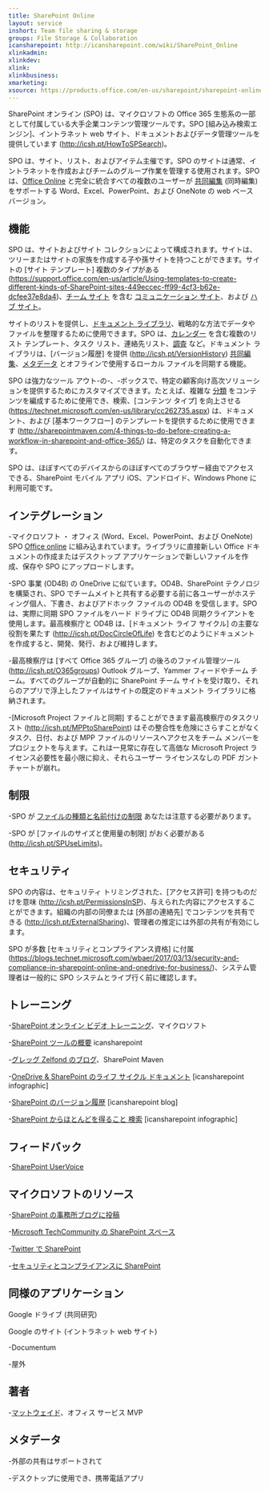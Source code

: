 ```yaml
---
title: SharePoint Online
layout: service
inshort: Team file sharing & storage
groups: File Storage & Collaboration
icansharepoint: http://icansharepoint.com/wiki/SharePoint_Online
xlinkadmin: 
xlinkdev: 
xlink: 
xlinkbusiness: 
xmarketing: 
xsource: https://products.office.com/en-us/sharepoint/sharepoint-online-collaboration-software
---
```



SharePoint オンライン (SPO) は、マイクロソフトの Office 365 生態系の一部として付属している大手企業コンテンツ管理ツールです。SPO [組み込み検索エンジン]、イントラネット web サイト、ドキュメントおよびデータ管理ツールを提供しています (http://icsh.pt/HowToSPSearch)。

SPO は、サイト、リスト、およびアイテム主催です。SPO のサイトは通常、イントラネットを作成およびチームのグループ作業を管理する使用されます。SPO は、[Office Online](https://technet.microsoft.com/en-us/library/word-online-service-description.aspx) と完全に統合すべての複数のユーザーが [共同編集](http://icsh.pt/CoAuthoring) (同時編集) をサポートする Word、Excel、PowerPoint、および OneNote の web ベース バージョン。

機能
---------

SPO は、サイトおよびサイト コレクションによって構成されます。サイトは、ツリーまたはサイトの家族を作成する子や孫サイトを持つことができます。サイトの [サイト テンプレート] 複数のタイプがある (https://support.office.com/en-us/article/Using-templates-to-create-different-kinds-of-SharePoint-sites-449eccec-ff99-4cf3-b62e-dcfee37e8da4)、[チーム サイト](https://support.office.com/en-us/article/what-is-a-sharepoint-team-site-75545757-36c3-46a7-beed-0aaa74f0401e) を含む [コミュニケーション サイト](https://support.office.com/en-us/article/what-is-a-sharepoint-communication-site-94a33429-e580-45c3-a090-5512a8070732)、および [ハブ サイト](https://docs.microsoft.com/en-us/sharepoint/dev/features/hub-site/hub-site-overview)。

サイトのリストを提供し、[ドキュメント ライブラリ](http://icsh.pt/SPDocLibs)、戦略的な方法でデータやファイルを整理するために使用できます。SPO は、[カレンダー](https//icsh.pt/SPCalendars) を含む複数のリスト テンプレート、タスク リスト、連絡先リスト、[調査](http://icsh.pt/SPSurveyIntro) など。ドキュメント ライブラリは、[バージョン履歴] を提供 (http://icsh.pt/VersionHistory) [共同編集](http://icsh.pt/CoAuthoring)、[メタデータ](http://icsh.pt/MetadataGuide) とオフラインで使用するローカル ファイルを同期する機能。

SPO は強力なツール アウト-の-、-ボックスで、特定の顧客向け高次ソリューションを提供するためにカスタマイズできます。たとえば、複雑な [分類](http://sharepointmaven.com/2-ways-to-design-sharepoint-taxonomy-for-an-organization/) をコンテンツを編成するために使用でき、検索、[コンテンツ タイプ] を向上させる (https://technet.microsoft.com/en-us/library/cc262735.aspx) は、ドキュメント、および [基本ワークフロー] のテンプレートを提供するために使用できます (http://sharepointmaven.com/4-things-to-do-before-creating-a-workflow-in-sharepoint-and-office-365/) は、特定のタスクを自動化できます。

SPO は、ほぼすべてのデバイスからのほぼすべてのブラウザー経由でアクセスできる、SharePoint モバイル アプリ iOS、アンドロイド、Windows Phone に利用可能です。

インテグレーション
---------

-マイクロソフト ・ オフィス (Word、Excel、PowerPoint、および OneNote) SPO [Office online](https://technet.microsoft.com/en-us/library/word-online-service-description.aspx) に組み込まれています。ライブラリに直接新しい Office ドキュメントの作成またはデスクトップ アプリケーションで新しいファイルを作成、保存や SPO にアップロードします。

-SPO 事業 (OD4B) の OneDrive に似ています。OD4B、SharePoint テクノロジを構築され、SPO でチームメイトと共有する必要する前に各ユーザーがホスティング個人、下書き、およびアドホック ファイルの OD4B を受信します。SPO は、実際に同期 SPO ファイルをハード ドライブに OD4B 同期クライアントを使用します。最高検察庁と OD4B は、[ドキュメント ライフ サイクル] の主要な役割を果たす (http://icsh.pt/DocCircleOfLife) を含むどのようにドキュメントを作成すると、開発、発行、および維持します。

-最高検察庁は [すべて Office 365 グループ] の後ろのファイル管理ツール (http://icsh.pt/O365groups) Outlook グループ、Yammer フィードやチーム チーム。すべてのグループが自動的に SharePoint チーム サイトを受け取り、それらのアプリで浮上したファイルはサイトの既定のドキュメント ライブラリに格納されます。

-[Microsoft Project ファイルと同期] することができます最高検察庁のタスクリスト (http://icsh.pt/MPPtoSharePoint) はその整合性を危険にさらすことがなくタスク、日付、および MPP ファイルのリソースへアクセスをチーム メンバーをプロジェクトを与えます。これは一見常に存在して高価な Microsoft Project ライセンス必要性を最小限に抑え、それらユーザー ライセンスなしの PDF ガント チャートが崩れ。

制限
---------

-SPO が [ファイルの種類と名前付けの制限](http://icsh.pt/SPFileTypeLimits) あなたは注意する必要があります。

-SPO が [ファイルのサイズと使用量の制限] がおく必要がある (http://icsh.pt/SPUseLimits)。

セキュリティ
---------

SPO の内容は、セキュリティ トリミングされた、[アクセス許可] を持つものだけを意味 (http://icsh.pt/PermissionsInSP)、与えられた内容にアクセスすることができます。組織の内部の同僚または [外部の連絡先] でコンテンツを共有できる (http://icsh.pt/ExternalSharing)、管理者の推定には外部の共有が有効にします。

SPO が多数 [セキュリティとコンプライアンス資格] に付属 (https://blogs.technet.microsoft.com/wbaer/2017/03/13/security-and-compliance-in-sharepoint-online-and-onedrive-for-business/)、システム管理者は一般的に SPO システムとライブ行く前に確認します。

トレーニング
---------

-[SharePoint オンライン ビデオ トレーニング](https://support.office.com/en-us/article/SharePoint-Online-video-training-cb8ef501-84db-4427-ac77-ec2009fb8e23?ui=en-US&rs=en-US&ad=US)、マイクロソフト

-[SharePoint ツールの概要](http://icansharepoint.com/tools) icansharepoint

-[グレッグ Zelfond のブログ](http://sharepointmaven.com/blog-sharepoint-best-practices/)、SharePoint Maven

-[OneDrive & SharePoint のライフ サイクル ドキュメント](http://icsh.pt/DocCircleOfLife) \[icansharepoint
infographic\]

-[SharePoint のバージョン履歴](http://icsh.pt/VersionHistory)
\[icansharepoint blog\]

-[SharePoint からほとんどを得ること
検索](http://icsh.pt/HowToSPSearch) \[icansharepoint infographic\]

フィードバック
---------

-[SharePoint UserVoice](https://sharepoint.uservoice.com/)

マイクロソフトのリソース
---------

-[SharePoint の事務所ブログに投稿](https://blogs.office.com/en-us/sharepoint/)

-[Microsoft TechCommunity の SharePoint スペース](https://techcommunity.microsoft.com/t5/SharePoint/bd-p/SharePoint_General)

-[Twitter で SharePoint](https://twitter.com/sharepoint)

-[セキュリティとコンプライアンスに SharePoint](https://blogs.technet.microsoft.com/wbaer/2017/03/13/security-and-compliance-in-sharepoint-online-and-onedrive-for-business/)


同様のアプリケーション
--------------------

Google ドライブ (共同研究)

Google のサイト (イントラネット web サイト)

-Documentum

-屋外

著者
---------

-[マットウェイド](https://www.linkedin.com/in/thatmattwade/)、オフィス サービス MVP

メタデータ
--------

-外部の共有はサポートされて

-デスクトップに使用でき、携帯電話アプリ

